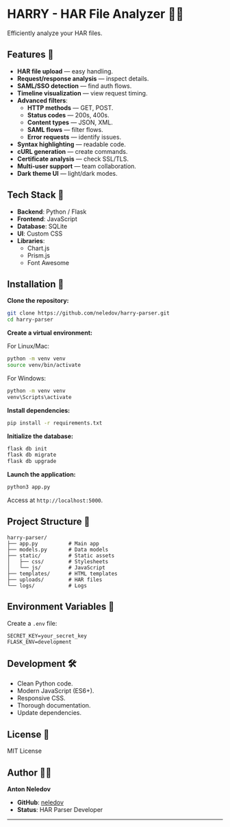 # HARRY - HAR File Analyzer 🧙‍♂️

Efficiently analyze your HAR files.

## Features 🎩

- **HAR file upload** — easy handling.
- **Request/response analysis** — inspect details.
- **SAML/SSO detection** — find auth flows.
- **Timeline visualization** — view request timing.
- **Advanced filters**:
  - **HTTP methods** — GET, POST.
  - **Status codes** — 200s, 400s.
  - **Content types** — JSON, XML.
  - **SAML flows** — filter flows.
  - **Error requests** — identify issues.
- **Syntax highlighting** — readable code.
- **cURL generation** — create commands.
- **Certificate analysis** — check SSL/TLS.
- **Multi-user support** — team collaboration.
- **Dark theme UI** — light/dark modes.

## Tech Stack 🎨

- **Backend**: Python / Flask
- **Frontend**: JavaScript
- **Database**: SQLite
- **UI**: Custom CSS
- **Libraries**:
  - Chart.js
  - Prism.js
  - Font Awesome

## Installation 🚀

**Clone the repository:**

```bash
git clone https://github.com/neledov/harry-parser.git
cd harry-parser
```

**Create a virtual environment:**

For Linux/Mac:

```bash
python -m venv venv
source venv/bin/activate
```

For Windows:

```bash
python -m venv venv
venv\Scripts\activate
```

**Install dependencies:**

```bash
pip install -r requirements.txt
```

**Initialize the database:**

```bash
flask db init
flask db migrate
flask db upgrade
```

**Launch the application:**

```bash
python3 app.py
```

Access at `http://localhost:5000`.

## Project Structure 🏰

```
harry-parser/
├── app.py          # Main app
├── models.py       # Data models
├── static/         # Static assets
│   ├── css/        # Stylesheets
│   └── js/         # JavaScript
├── templates/      # HTML templates
├── uploads/        # HAR files
└── logs/           # Logs
```

## Environment Variables 🧪

Create a `.env` file:

```env
SECRET_KEY=your_secret_key
FLASK_ENV=development
```

## Development 🛠️

- Clean Python code.
- Modern JavaScript (ES6+).
- Responsive CSS.
- Thorough documentation.
- Update dependencies.

## License 📜

MIT License

## Author 🧙‍♂️

**Anton Neledov**

- **GitHub**: [neledov](https://github.com/neledov/harry-parser)
- **Status**: HAR Parser Developer

---